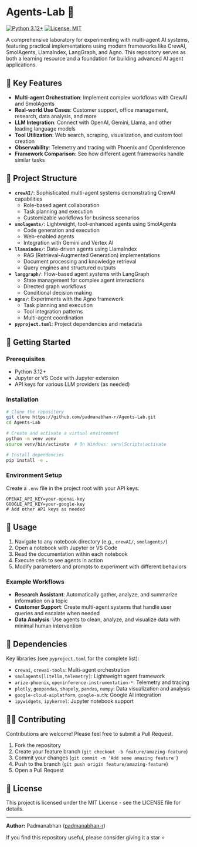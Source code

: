 # Agents-Lab 🤖

[![Python 3.12+](https://img.shields.io/badge/python-3.12%2B-blue.svg)](https://www.python.org/downloads/release/python-3120/) [![License: MIT](https://img.shields.io/badge/License-MIT-yellow.svg)](https://opensource.org/licenses/MIT)

A comprehensive laboratory for experimenting with multi-agent AI systems, featuring practical implementations using modern frameworks like CrewAI, SmolAgents, LlamaIndex, LangGraph, and Agno. This repository serves as both a learning resource and a foundation for building advanced AI agent applications.

## 🌟 Key Features

- **Multi-agent Orchestration**: Implement complex workflows with CrewAI and SmolAgents
- **Real-world Use Cases**: Customer support, office management, research, data analysis, and more
- **LLM Integration**: Connect with OpenAI, Gemini, Llama, and other leading language models
- **Tool Utilization**: Web search, scraping, visualization, and custom tool creation
- **Observability**: Telemetry and tracing with Phoenix and OpenInference
- **Framework Comparison**: See how different agent frameworks handle similar tasks

## 📂 Project Structure

- **`crewAI/`**: Sophisticated multi-agent systems demonstrating CrewAI capabilities
  - Role-based agent collaboration
  - Task planning and execution
  - Customizable workflows for business scenarios
- **`smolagents/`**: Lightweight, tool-enhanced agents using SmolAgents
  - Code generation and execution
  - Web-enabled agents
  - Integration with Gemini and Vertex AI
- **`llamaindex/`**: Data-driven agents using LlamaIndex
  - RAG (Retrieval-Augmented Generation) implementations
  - Document processing and knowledge retrieval
  - Query engines and structured outputs
- **`langgraph/`**: Flow-based agent systems with LangGraph
  - State management for complex agent interactions
  - Directed graph workflows
  - Conditional decision making
- **`agno/`**: Experiments with the Agno framework
  - Task planning and execution
  - Tool integration patterns
  - Multi-agent coordination
- **`pyproject.toml`**: Project dependencies and metadata

## 🚀 Getting Started

### Prerequisites

- Python 3.12+
- Jupyter or VS Code with Jupyter extension
- API keys for various LLM providers (as needed)

### Installation

```bash
# Clone the repository
git clone https://github.com/padmanabhan-r/Agents-Lab.git
cd Agents-Lab

# Create and activate a virtual environment
python -m venv venv
source venv/bin/activate  # On Windows: venv\Scripts\activate

# Install dependencies
pip install -e .
```

### Environment Setup

Create a `.env` file in the project root with your API keys:

```
OPENAI_API_KEY=your-openai-key
GOOGLE_API_KEY=your-google-key
# Add other API keys as needed
```

## 📓 Usage

1. Navigate to any notebook directory (e.g., `crewAI/`, `smolagents/`)
2. Open a notebook with Jupyter or VS Code
3. Read the documentation within each notebook
4. Execute cells to see agents in action
5. Modify parameters and prompts to experiment with different behaviors

### Example Workflows

- **Research Assistant**: Automatically gather, analyze, and summarize information on a topic
- **Customer Support**: Create multi-agent systems that handle user queries and escalate when needed
- **Data Analysis**: Use agents to clean, analyze, and visualize data with minimal human intervention

## 🔧 Dependencies

Key libraries (see `pyproject.toml` for the complete list):

- `crewai`, `crewai-tools`: Multi-agent orchestration
- `smolagents[litellm,telemetry]`: Lightweight agent framework
- `arize-phoenix`, `openinference-instrumentation-*`: Telemetry and tracing
- `plotly`, `geopandas`, `shapely`, `pandas`, `numpy`: Data visualization and analysis
- `google-cloud-aiplatform`, `google-auth`: Google AI integration
- `ipywidgets`, `ipykernel`: Jupyter notebook support

## 👨‍💻 Contributing

Contributions are welcome! Please feel free to submit a Pull Request.

1. Fork the repository
2. Create your feature branch (`git checkout -b feature/amazing-feature`)
3. Commit your changes (`git commit -m 'Add some amazing feature'`)
4. Push to the branch (`git push origin feature/amazing-feature`)
5. Open a Pull Request

## 📄 License

This project is licensed under the MIT License - see the LICENSE file for details.

---

**Author:** Padmanabhan ([padmanabhan-r](https://github.com/padmanabhan-r))

If you find this repository useful, please consider giving it a star ⭐
